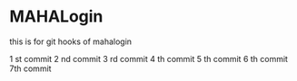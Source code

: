 # MAHALogin
this is for git hooks  of mahalogin

1 st commit
2 nd commit
3 rd commit
4 th commit
5 th commit
6 th commit
7th commit

